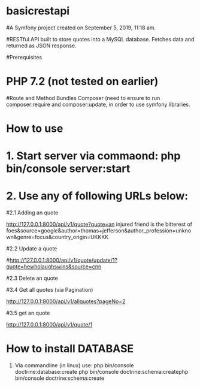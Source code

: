 basicrestapi
============

#A Symfony project created on September 5, 2019, 11:18 am.


#RESTful API built to store quotes into a MySQL database. Fetches data and returned as JSON response. 

#Prerequisites

# PHP 7.2 (not tested on earlier)
#Route and Method Bundles
Composer (need to ensure to run composer:require and composer:update, in order to use symfony libraries.

# How to use

# 1. Start server via commaond: php bin/console server:start
# 2. Use any of following URLs below:

#2.1 Adding an quote

http://127.0.0.1:8000/api/v1/quote?quote=an injured friend is the bitterest of foes&source=google&author=thomas+jefferson&author_profession=unknown&genre=focus&country_origin=UKKKK

#2.2 Update a quote

#http://127.0.0.1:8000/api/v1/quote/update/1?quote=hewholaughswins&source=cnn

#2.3 Delete an quote


#3.4 Get all quotes (via Pagination)

http://127.0.0.1:8000/api/v1/allquotes?pageNo=2

#3.5 get an quote 

http://127.0.0.1:8000/api/v1/quote/1

# How to install DATABASE

1. Via commandline (in linux) use:
php bin/console doctrine:database:create
php bin/console doctrine:schema:createphp bin/console doctrine:schema:create



